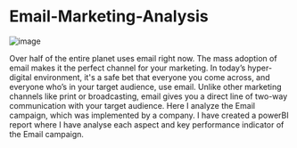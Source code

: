 # Email-Marketing-Analysis
![image](https://user-images.githubusercontent.com/91775600/152640117-c2320d36-eea1-43cc-aef6-963b088874b7.png)


Over half of the entire planet uses email right now. The mass adoption of email makes it the perfect channel for your marketing. In today’s hyper-digital environment, it's a safe bet that everyone you come across, and everyone who’s in your target audience, use email.
Unlike other marketing channels like print or broadcasting, email gives you a direct line of two-way communication with your target audience.
Here I analyze the Email campaign, which was implemented by a company. I have created a powerBI report where I have analyse each aspect and key performance indicator of the Email campaign.

